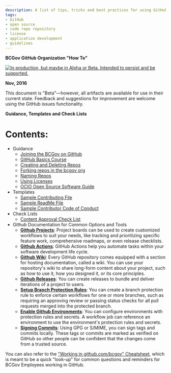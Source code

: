 ```yaml
---
description: A list of tips, tricks and best practices for using GitHub as a code repository for government projects.
tags:
- GitHub
- open source
- code repo repository
- license
- application development
- guidelines
---
```

**BCGov GitHub Organization "How To"**

<a rel="Delivery" href="https://github.com/BCDevExchange/docs/blob/master/discussion/projectstates.md"><img alt="In production, but maybe in Alpha or Beta. Intended to persist and be supported." style="border-width:0" src="https://assets.bcdevexchange.org/images/badges/delivery.svg" title="In production, but maybe in Alpha or Beta. Intended to persist and be supported." /></a>

**Nov, 2016**

This document is "Beta"&mdash;however, all artifacts are available for use in their current state. Feedback and suggestions for improvement are welcome using the GitHub issues functionality.

**Guidance, Templates and Check Lists**


# Contents: #

- Guidance
  - [Joining the BCGov on GitHub](Joining-the-BCGov-on-GitHub.md)
  - [GitHub Basics Course](https://github.com/blog/2245-are-you-new-around-here-introducing-an-on-demand-course-in-github-basics)
  - [Creating and Deleting Repos](Creating-Repos.md)
  - [Forking repos in the bcgov org](Forking-Repos.md)
  - [Naming Repos](Naming-Repos.md)
  - [Using Licenses](using-licenses.md)
  - [OCIO Open Source Software Guide](/ref-docs/96184_Open_Source_Guideline.pdf)
- Templates
  - [Sample Contributing File](SAMPLE-CONTRIBUTING.md)
  - [Sample ReadMe File](SAMPLE-README.md)
  - [Sample Contributor Code of Conduct](SAMPLE-CODE_OF_CONDUCT.md)
- Check Lists
  - [Content Approval Check List](/ref-docs/Open-Content-Assessment-Checklist.pdf)
- Github Documentation for Common Options and Tools
	- **[Github Projects](https://docs.github.com/en/github/managing-your-work-on-github/creating-a-project-board)**: Project boards can be used to create customized workflows to suit your needs, like tracking and prioritizing specific feature work, comprehensive roadmaps, or even release checklists.
  - **[Github Actions](https://docs.github.com/en/actions/learn-github-actions)**: GitHub Actions help you automate tasks within your software development life cycle.
  - **[Github Wiki](https://docs.github.com/en/communities/documenting-your-project-with-wikis/about-wikis)**: Every GitHub repository comes equipped with a section for hosting documentation, called a wiki. You can use your repository's wiki to share long-form content about your project, such as how to use it, how you designed it, or its core principles.
  - **[Github Releases](https://docs.github.com/en/github/administering-a-repository/managing-releases-in-a-repository)**: You can create releases to bundle and deliver iterations of a project to users.
  - **[Setup Branch Protection Rules](https://docs.github.com/en/github/administering-a-repository/managing-a-branch-protection-rule)**: You can create a branch protection rule to enforce certain workflows for one or more branches, such as requiring an approving review or passing status checks for all pull requests merged into the protected branch.
  - **[Enable Github Environments](https://docs.github.com/en/actions/reference/environments)**: You can configure environments with protection rules and secrets. A workflow job can reference an environment to use the environment's protection rules and secrets.
  - **[Signing Commits](https://docs.github.com/en/github/authenticating-to-github/signing-commits)**: Using GPG or S/MIME, you can sign tags and commits locally. These tags or commits are marked as verified on GitHub so other people can be confident that the changes come from a trusted source. 

You can also refer to the ["Working in github.com/bcgov" Cheatsheet](Cheatsheet.md), which is meant to be a quick "look-up" for common questions and reminders for BCGov Employees working in GitHub.
